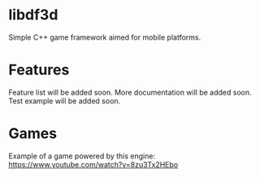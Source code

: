 libdf3d
=======
Simple C++ game framework aimed for mobile platforms.

Features
========
Feature list will be added soon.
More documentation will be added soon.
Test example will be added soon.

Games
========

Example of a game powered by this engine:
https://www.youtube.com/watch?v=8zu3Tx2HEbo
